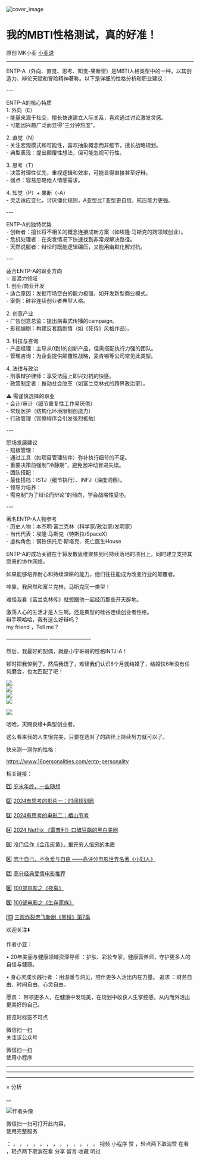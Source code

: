 ![cover_image](https://mmbiz.qpic.cn/mmbiz_jpg/A8SKDch4cJHDh1CaAxJ3XLKqia2pmib3ribmLCf3gcJ15MDZRgEvEcrYfDvGJ0OVwy8OqaI70icAPBcI3ECmtEiaA4A/0?wx_fmt=jpeg)

#  我的MBTI性格测试，真的好准！

原创  MK小亚  [ 小亚说 ](javascript:void\(0\);)

__ _ _ _ _

ENTP-A（外向、直觉、思考、知觉-果断型）是MBTI人格类型中的一种，以其创造力、辩论天赋和冒险精神著称。以下是详细的性格分析和职业建议：  
  
\---  
  
ENTP-A的核心特质  
1\. 外向（E）  
\- 能量来源于社交，擅长快速建立人际关系，喜欢通过讨论激发灵感。  
\- 可能因兴趣广泛而显得“三分钟热度”。  
  
2\. 直觉（N）  
\- 关注宏观模式和可能性，喜欢抽象概念而非细节，擅长战略规划。  
\- 典型表现：提出颠覆性想法，但可能忽视可行性。  
  
3\. 思考（T）  
\- 决策时理性优先，重视逻辑和效率，可能显得直接甚至好辩。  
\- 弱点：容易忽略他人情感需求。  
  
4\. 知觉（P）+ 果断（-A）  
\- 灵活适应变化，讨厌僵化规则，A亚型比T亚型更自信，抗压能力更强。  
  
\---  
  
ENTP-A的独特优势  
\- 创新者：擅长将不相关的概念连接成新方案（如埃隆·马斯克的跨领域创业）。  
\- 危机处理者：在突发情况下快速找到非常规解决路径。  
\- 天然说服者：辩论时既能逻辑碾压，又能用幽默化解对抗。  
  
\---  
  
适合ENTP-A的职业方向  
💡 高潜力领域  
1\. 创业/商业开发  
\- 适合原因：发掘市场空白的能力极强，如开发新型商业模式。  
\- 案例：硅谷连续创业者典型人格。  
  
2\. 创意产业  
\- 广告创意总监：提出病毒式传播的campaign。  
\- 影视编剧：构建反套路剧情（如《死侍》风格作品）。  
  
3\. 科技与咨询  
\- 产品经理：主导从0到1的创新产品，但需搭配执行力强的团队。  
\- 管理咨询：为企业提供颠覆性战略，麦肯锡等公司常见此类型。  
  
4\. 法律与政治  
\- 刑事辩护律师：享受法庭上即兴对抗的快感。  
\- 政策制定者：推动社会改革（如富兰克林式的跨界政治家）。  
  
⚠️ 需谨慎选择的职业  
\- 会计/审计（细节重复性工作易厌倦）  
\- 常规医护（结构化环境限制创造力）  
\- 行政管理（官僚程序会引发强烈抵触）  
  
\---  
  
职场发展建议  
\- 短板管理：  
\- 通过工具（如项目管理软件）弥补执行细节的不足。  
\- 重要决策前强制“冷静期”，避免因冲动冒进失误。  
\- 团队搭配：  
\- 最佳搭档：ISTJ（细节执行）、INFJ（深度洞察）。  
\- 领导力培养：  
\- 需克制“为了辩论而辩论”的倾向，学会战略性妥协。  
  
\---  
  
著名ENTP-A人物参考  
\- 历史人物：本杰明·富兰克林（科学家/政治家/发明家）  
\- 当代代表：埃隆·马斯克（特斯拉/SpaceX）  
\- 虚构角色：钢铁侠托尼·斯塔克、死亡医生House  
  
ENTP-A的成功关键在于将发散思维聚焦到可持续落地的项目上，同时建立支持其愿景的协作网络。

如果能够培养耐心和持续深耕的能力，他们往往能成为改变行业的颠覆者。

  

  

  

哇靠，我居然和富兰克林，马斯克同一类型！

难怪我看《富兰克林传》就想跟他一起经历那些开天辟地。

激荡人心的生活才是人生啊。还是典型的硅谷连续创业者性格。  
辩手啊哈哈，我有这么好辩吗？  
my friend ，Tell me？

  

  

————————  ————————

  

然后，我最好的配偶，就是小宇哥哥的性格INTJ-A！

顿时把我惊到了，然后我悟了，难怪我们认识8个月就结婚了，结婚快6年没有任何磨合，也太匹配了吧！

  

  

![](https://mmbiz.qpic.cn/mmbiz_jpg/A8SKDch4cJHDh1CaAxJ3XLKqia2pmib3ribsGIJ6giaXwIBgCHicqNhnY5sIicPlGvicwhbmxhRZTb0DHnPVJjgF6qicQA/640?wx_fmt=jpeg)  
![](https://mmbiz.qpic.cn/mmbiz_jpg/A8SKDch4cJHDh1CaAxJ3XLKqia2pmib3ribcWVoVgTHGOdKmg7l4ciaxQwV7GrBKucyG5Mc03nwP5MqCjR4bbhicwjQ/640?wx_fmt=jpeg)  
![](https://mmbiz.qpic.cn/mmbiz_jpg/A8SKDch4cJHDh1CaAxJ3XLKqia2pmib3ribGASk2xjnS5pD921ianBOLXpjdrSnicUicMbXUPpl36dSNCMWvibliah6cLg/640?wx_fmt=jpeg)  
![](https://mmbiz.qpic.cn/mmbiz_jpg/A8SKDch4cJHDh1CaAxJ3XLKqia2pmib3ribBMYYYN0x0YcvYNMLukWN1oqFgSsxhwTRG3C6KxqL8xUSs36tlRanFg/640?wx_fmt=jpeg)  
  
![](https://mmbiz.qpic.cn/mmbiz_jpg/A8SKDch4cJHDh1CaAxJ3XLKqia2pmib3rib6nqHfF6B9Flpbparkxbaiaeoa0DicuQdrVm0MexBict5Hib60LoGft5Jicw/640?wx_fmt=jpeg)  
  

哈哈，天赐良缘➕典型创业者。

这么看来我的人生很完美，只要在选对了的路径上持续努力就可以了。

  

  

快来测一测你的性格：

https://www.16personalities.com/entp-personality

  

  

相关链接：

1️⃣ [ 岁末年终，一些随想
](https://mp.weixin.qq.com/s?__biz=MzUxNDAwNTk0MQ==&mid=2247485973&idx=1&sn=7fb4a379959e6b9e4c8a26e15406adc9&scene=21#wechat_redirect)  

2️⃣ [ 2024有思考的影片一：时间规划局
](https://mp.weixin.qq.com/s?__biz=MzUxNDAwNTk0MQ==&mid=2247485984&idx=1&sn=c6cb9400a3298e1a84249b04a82c717b&scene=21#wechat_redirect)  

3️⃣ [ 2024有思考的电影二：梄山节考
](https://mp.weixin.qq.com/s?__biz=MzUxNDAwNTk0MQ==&mid=2247485988&idx=1&sn=27da54db30abd4ed7e3cb66e453f5408&scene=21#wechat_redirect)  

4️⃣ [ 2024 Netflix 《雷普利》口碑狂飙的黑白美剧
](https://mp.weixin.qq.com/s?__biz=MzUxNDAwNTk0MQ==&mid=2247485202&idx=1&sn=00f63ab97ca349815dae72e9e59454b6&scene=21#wechat_redirect)  

5️⃣ [ 冷门佳作《金币灰黄》，揭开穷人恒穷的本质
](https://mp.weixin.qq.com/s?__biz=MzUxNDAwNTk0MQ==&mid=2247485030&idx=1&sn=67c99dc63d974f62f49ab281059aa1d5&scene=21#wechat_redirect)  

6️⃣ [ 忠于自己，不负爱与自由 ——高评分电影世界名著《小妇人》
](https://mp.weixin.qq.com/s?__biz=MzUxNDAwNTk0MQ==&mid=2247485026&idx=1&sn=05ab95b32468fd5cd68855e80a0c22b4&scene=21#wechat_redirect)  

7️⃣ [ 高分经典爱情电影推荐
](https://mp.weixin.qq.com/s?__biz=MzUxNDAwNTk0MQ==&mid=2247485010&idx=1&sn=51e71fc9cb8a3234e6c03a3f98bd4e73&scene=21#wechat_redirect)  

8️⃣ [ 100部电影之《夜枭》
](https://mp.weixin.qq.com/s?__biz=MzUxNDAwNTk0MQ==&mid=2247484891&idx=1&sn=86c003f4dfc7c910793c627d1c546831&scene=21#wechat_redirect)  

9️⃣ [ 100部电影之《生存家族》
](https://mp.weixin.qq.com/s?__biz=MzUxNDAwNTk0MQ==&mid=2247484700&idx=1&sn=4a697449d89a4953e36683bc37195762&scene=21#wechat_redirect)  

🔟 [ 三观炸裂奈飞新剧《黑镜》第7季
](https://mp.weixin.qq.com/s?__biz=MzUxNDAwNTk0MQ==&mid=2247486086&idx=1&sn=71c3fd4e65e48864307c9f3189ea6c28&scene=21#wechat_redirect)

  

  

欢迎关注⬇️

作者小亚：

•  20年美丽与健康领域资深导师  ：护肤、彩妆专家，健康营养师，守护更多人的自信与健康。

•  身心灵成长践行者  ：用温暖与洞见，陪伴更多人活出内在力量。  追求  ：财务自由、时间自由、心灵自由。

愿景：  带领更多人，在健康中发现美，在规划中收获人生掌控感，从内而外活出更美好的自己。

  

预览时标签不可点

微信扫一扫  
关注该公众号



微信扫一扫  
使用小程序

****



****



****



×  分析

__

![作者头像](http://mmbiz.qpic.cn/mmbiz_png/A8SKDch4cJE0KicTMyrVCx3VLqEgic5sJ1V5QeGZTibG9GLZlSCXSj5ByXNkib5PBrZVMkI41KKxgwE1K9gfypUeRg/0?wx_fmt=png)

微信扫一扫可打开此内容，  
使用完整服务

：  ，  ，  ，  ，  ，  ，  ，  ，  ，  ，  ，  ，  。  视频  小程序  赞  ，轻点两下取消赞  在看  ，轻点两下取消在看
分享  留言  收藏  听过

